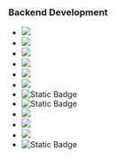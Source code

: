 ### Backend Development
* ![](https://img.shields.io/badge/Laravel-informational?style=flat&logo=laravel&logoColor=white&label=Code&color=%23FF2D20)
* ![](https://img.shields.io/badge/Lumen-informational?style=flat&logo=lumen&logoColor=white&label=Code&color=%23E74430)
* ![](https://img.shields.io/badge/PHP-informational?style=flat&logo=php&logoColor=white&label=Code&color=%23777BB4)
* ![](https://img.shields.io/badge/MySQL-informational?style=flat&logo=mysql&logoColor=white&label=Code&color=%234479A1)
* ![](https://img.shields.io/badge/MariaDB-informational?style=flat&logo=mariadb&logoColor=white&label=Code&color=%23003545)
* ![](https://img.shields.io/badge/Redis-informational?style=flat&logo=redis&logoColor=white&label=Code&color=%23DC382D)
* ![Static Badge](https://img.shields.io/badge/PhpStorm-informational?style=flat&logo=phpstorm&logoColor=white&label=Code%20Editor&color=%23000000)
* ![Static Badge](https://img.shields.io/badge/VS%20Code-informational?style=flat&logo=codepen&logoColor=white&label=Code%20Editor&color=%2323a9f2)
* ![](https://img.shields.io/badge/Postman-informational?style=flat&logo=postman&logoColor=white&label=Tools&color=%23FF6C37)
* ![](https://img.shields.io/badge/Docker-informational?style=flat&logo=docker&logoColor=white&label=Tools&color=%232496ED)
* ![](https://img.shields.io/badge/VirtualBox-informational?style=flat&logo=virtualbox&logoColor=white&label=Tools&color=%23183A61)
* ![Static Badge](https://img.shields.io/badge/FileZilla-informational?style=flat&logo=filezilla&logoColor=white&label=Tools&color=%23BF0000)



